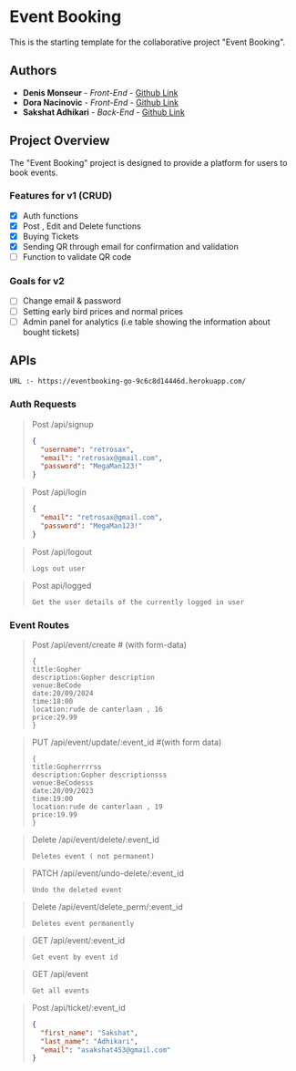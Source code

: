 # Event Booking

This is the starting template for the collaborative project "Event Booking".

## Authors

- **Denis Monseur** - _Front-End_ - [Github Link](https://github.com/DenisMonseur)
- **Dora Nacinovic** - _Front-End_ - [Github Link](https://github.com/DoraNac)
- **Sakshat Adhikari** - _Back-End_ - [Github Link](https://github.com/asakshat)

## Project Overview

The "Event Booking" project is designed to provide a platform for users to book events.

### Features for v1 (CRUD)

- [x] Auth functions
- [x] Post , Edit and Delete functions
- [x] Buying Tickets
- [x] Sending QR through email for confirmation and validation
- [ ] Function to validate QR code

### Goals for v2

- [ ] Change email & password
- [ ] Setting early bird prices and normal prices
- [ ] Admin panel for analytics (i.e table showing the information about bought tickets)

## APIs

```
URL :- https://eventbooking-go-9c6c8d14446d.herokuapp.com/
```

### Auth Requests

> Post /api/signup
>
> ```json
> {
> 	"username": "retrosax",
> 	"email": "retrosax@gmail.com",
> 	"password": "MegaMan123!"
> }
> ```

> Post /api/login
>
> ```json
> {
> 	"email": "retrosax@gmail.com",
> 	"password": "MegaMan123!"
> }
> ```

> Post /api/logout
>
> ```
> Logs out user
> ```

> Post api/logged
>
> ```
> Get the user details of the currently logged in user
> ```

### Event Routes

> Post /api/event/create # (with form-data)
>
> ```
> {
> title:Gopher
> description:Gopher description
> venue:BeCode
> date:20/09/2024
> time:18:00
> location:rude de canterlaan , 16
> price:29.99
> }
> ```

> PUT /api/event/update/:event_id #(with form data)
>
> ```
> {
> title:Gopherrrrss
> description:Gopher descriptionsss
> venue:BeCodesss
> date:20/09/2023
> time:19:00
> location:rude de canterlaan , 19
> price:19.99
> }
> ```

> Delete /api/event/delete/:event_id
>
> ```
> Deletes event ( not permanent)
> ```

> PATCH /api/event/undo-delete/:event_id
>
> ```
> Undo the deleted event
> ```

> Delete /api/event/delete_perm/:event_id
>
> ```
> Deletes event permanently
> ```

> GET /api/event/:event_id
>
> ```
> Get event by event id
> ```

> GET /api/event
>
> ```
> Get all events
> ```

> Post /api/ticket/:event_id
>
> ```json
> {
> 	"first_name": "Sakshat",
> 	"last_name": "Adhikari",
> 	"email": "asakshat453@gmail.com"
> }
> ```

